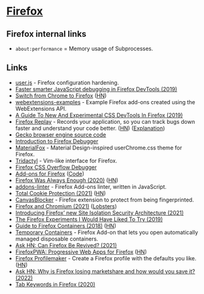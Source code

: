 # [Firefox](https://www.mozilla.org/en-US/firefox/)

## Firefox internal links

- `about:performance` = Memory usage of Subprocesses.

## Links

- [user.js](https://github.com/pyllyukko/user.js) - Firefox configuration hardening.
- [Faster smarter JavaScript debugging in Firefox DevTools (2019)](https://hacks.mozilla.org/2019/05/faster-smarter-javascript-debugging-in-firefox/)
- [Switch from Chrome to Firefox](https://www.mozilla.org/en-US/firefox/switch/) ([HN](https://news.ycombinator.com/item?id=20052623))
- [webextensions-examples](https://github.com/mdn/webextensions-examples) - Example Firefox add-ons created using the WebExtensions API.
- [A Guide To New And Experimental CSS DevTools In Firefox (2019)](https://www.smashingmagazine.com/2019/10/guide-new-experimental-css-devtools-firefox/)
- [Firefox Replay](https://firefox-replay.com/) - Records your application, so you can track bugs down faster and understand your code better. ([HN](https://news.ycombinator.com/item?id=21655958)) ([Explanation](https://github.com/mozilla/gecko-dev/blob/11d9c7b7fa82fdfb8ac2a8f0864e9d8d5fe2b926/mfbt/RecordReplay.h#L32-L73))
- [Gecko browser engine source code](https://github.com/mozilla/gecko-dev)
- [Introduction to Firefox Debugger](https://mozilladevelopers.github.io/playground/debugger)
- [MaterialFox](https://github.com/muckSponge/MaterialFox) - Material Design-inspired userChrome.css theme for Firefox.
- [Tridactyl](https://github.com/tridactyl/tridactyl) - Vim-like interface for Firefox.
- [Firefox CSS Overflow Debugger](https://twitter.com/violasong/status/1314406711696912386)
- [Add-ons for Firefox](https://addons.mozilla.org/en-US/firefox/) ([Code](https://github.com/mozilla/addons-server))
- [Firefox Was Always Enough (2020)](https://www.ianbicking.org/blog/2020/11/firefox-was-always-enough.html) ([HN](https://news.ycombinator.com/item?id=25443152))
- [addons-linter](https://github.com/mozilla/addons-linter) - Firefox Add-ons linter, written in JavaScript.
- [Total Cookie Protection (2021)](https://blog.mozilla.org/security/2021/02/23/total-cookie-protection/) ([HN](https://news.ycombinator.com/item?id=26237404))
- [CanvasBlocker](https://github.com/kkapsner/CanvasBlocker) - Firefox extension to protect from being fingerprinted.
- [Firefox and Chromium (2021)](https://madaidans-insecurities.github.io/firefox-chromium.html) ([Lobsters](https://lobste.rs/s/eys36p/firefox_chromium))
- [Introducing Firefox’ new Site Isolation Security Architecture (2021)](https://hacks.mozilla.org/2021/05/introducing-firefox-new-site-isolation-security-architecture/)
- [The Firefox Experiments I Would Have Liked To Try (2019)](https://www.ianbicking.org/blog/2019/03/firefox-experiments-i-would-have-liked.html)
- [Guide to Firefox Containers (2018)](https://www.thechiefmeat.com/guides/containers.html) ([HN](https://news.ycombinator.com/item?id=28353876))
- [Temporary Containers](https://github.com/stoically/temporary-containers) - Firefox Add-on that lets you open automatically managed disposable containers.
- [Ask HN: Can Firefox Be Revived? (2021)](https://news.ycombinator.com/item?id=28954390)
- [FirefoxPWA: Progressive Web Apps for Firefox](https://github.com/filips123/FirefoxPWA) ([HN](https://news.ycombinator.com/item?id=29440225))
- [Firefox Profilemaker](https://ffprofile.com/) - Create a Firefox profile with the defaults you like. ([HN](https://news.ycombinator.com/item?id=29604754))
- [Ask HN: Why is Firefox losing marketshare and how would you save it? (2022)](https://news.ycombinator.com/item?id=30335455)
- [Tab Keywords in Firefox (2020)](https://www.jantrid.net/2020/06/03/tab-keywords-in-firefox/)

